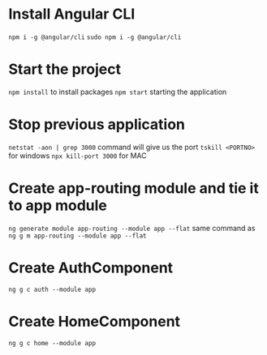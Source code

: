 # Install Angular CLI

`npm i -g @angular/cli`
`sudo npm i -g @angular/cli`

# Start the project

`npm install` to install packages
`npm start` starting the application

# Stop previous application

`netstat -aon | grep 3000` command will give us the port <PORTNO>
`tskill <PORTNO>` for windows
`npx kill-port 3000` for MAC

# Create app-routing module and tie it to app module

`ng generate module app-routing --module app --flat` same command as
`ng g m app-routing --module app --flat`

# Create AuthComponent

`ng g c auth --module app`

# Create HomeComponent

`ng g c home --module app`

